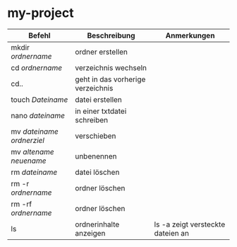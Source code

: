 # my-project
|Befehl|Beschreibung|Anmerkungen|
|------|------------|-----------|
|mkdir _ordnername_|ordner erstellen|
|cd _ordnername_ |verzeichnis wechseln|
|cd.. |geht in das vorherige verzeichnis|
|touch _Dateiname_ |datei erstellen|
|nano _dateiname_ |in einer txtdatei schreiben|
|mv _dateiname_ _ordnerziel_ |verschieben|
|mv _altename_ _neuename_ |unbenennen|
|rm _dateiname_ |datei löschen|
|rm -r _ordnername_ |ordner löschen|
|rm -rf _ordnername_ |ordner löschen| |alles löschen|
|ls |ordnerinhalte anzeigen| ls -a zeigt versteckte dateien an

